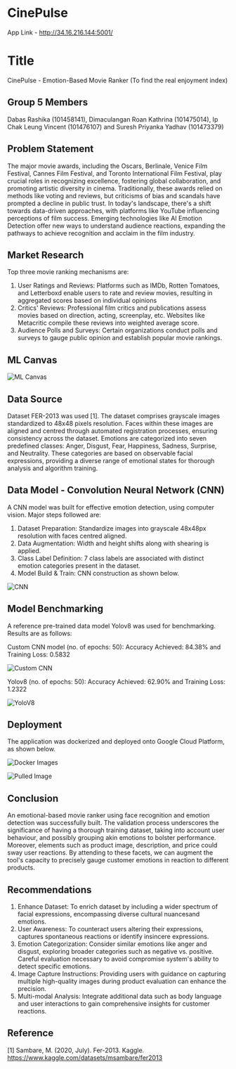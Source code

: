 # CinePulse
App Link  - http://34.16.216.144:5001/

# Title
CinePulse - Emotion-Based Movie Ranker (To find the real enjoyment index)

## Group 5 Members
Dabas Rashika (101458141), Dimaculangan Roan Kathrina (101475014), Ip Chak Leung Vincent (101476107) and Suresh Priyanka Yadhav (101473379)

## Problem Statement
The major movie awards, including the Oscars, Berlinale, Venice Film Festival, Cannes Film Festival, and Toronto International Film Festival, play crucial roles in recognizing excellence, fostering global collaboration, and promoting artistic diversity in cinema. Traditionally, these awards relied on methods like voting and reviews, but criticisms of bias and scandals have prompted a decline in public trust. In today's landscape, there's a shift towards data-driven approaches, with platforms like YouTube influencing perceptions of film success. Emerging technologies like AI Emotion Detection offer new ways to understand audience reactions, expanding the pathways to achieve recognition and acclaim in the film industry.

## Market Research
Top three movie ranking mechanisms are:
1. User Ratings and Reviews: Platforms such as IMDb, Rotten Tomatoes, and Letterboxd enable users to rate and review movies, resulting in aggregated scores based on individual opinions
2. Critics' Reviews: Professional film critics and publications assess movies based on direction, acting, screenplay, etc. Websites like Metacritic compile these reviews into weighted average score.
3. Audience Polls and Surveys: Certain organizations conduct polls and surveys to gauge public opinion and establish popular movie rankings.

## ML Canvas

![ML Canvas](./images/mlcanvas.png)

## Data Source
Dataset FER-2013 was used [1]. The dataset comprises grayscale images standardized to 48x48 pixels resolution. Faces within these images are aligned and centred through automated registration processes, ensuring consistency across the dataset. Emotions are categorized into seven predefined classes: Anger, Disgust, Fear, Happiness, Sadness, Surprise, and Neutrality. These categories are based on observable facial expressions, providing a diverse range of emotional states for thorough analysis and algorithm training.

## Data Model - Convolution Neural Network (CNN)
A CNN model was built for effective emotion detection, using computer vision. Major steps followed are:
1. Dataset Preparation: Standardize images into grayscale 48x48px resolution with faces centred aligned.
2. Data Augmentation: Width and height shifts along with shearing is applied.
3. Class Label Definition: 7 class labels are associated with distinct emotion categories present in the dataset.
4. Model Build & Train: CNN construction as shown below.

![CNN](./images/cnn.png)

## Model Benchmarking
A reference pre-trained data model Yolov8 was used for benchmarking. Results are as follows:

Custom CNN model (no. of epochs: 50): Accuracy Achieved: 84.38% and Training Loss: 0.5832

![Custom CNN](./images/customcnn.png)


Yolov8 (no. of epochs: 50): Accuracy Achieved: 62.90% and Training Loss: 1.2322

![YoloV8](./images/yolo.png)

## Deployment
The application was dockerized and deployed onto Google Cloud Platform, as shown below.

![Docker Images](./images/dockerimages.png)

![Pulled Image](./images/pulledimage.png)

## Conclusion
An emotional-based movie ranker using face recognition and emotion detection was successfully built. The validation process underscores the significance of having a thorough training dataset, taking into account user behaviour, and possibly grouping akin emotions to bolster performance. Moreover, elements such as product image, description, and price could sway user reactions. By attending to these facets, we can augment the tool's capacity to precisely gauge customer emotions in reaction to different products.

## Recommendations
1. Enhance Dataset: To enrich dataset by including a wider spectrum of facial expressions, encompassing diverse cultural nuancesand emotions.
2. User Awareness: To counteract users altering their expressions, captures spontaneous reactions or identify insincere expressions.
3. Emotion Categorization: Consider similar emotions like anger and disgust, exploring broader categories such as negative vs. positive. Careful evaluation necessary to avoid compromise system's ability to detect specific emotions.
4. Image Capture Instructions: Providing users with guidance on capturing multiple high-quality images during product evaluation can enhance the precision.
5. Multi-modal Analysis: Integrate additional data such as body language and user interactions to gain comprehensive insights for customer reactions.

## Reference
[1] Sambare, M. (2020, July). Fer-2013. Kaggle. https://www.kaggle.com/datasets/msambare/fer2013
